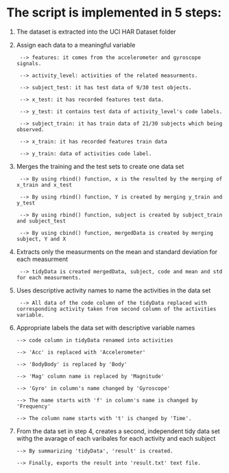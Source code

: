 # The script is implemented in 5 steps:

1. The dataset is extracted into the UCI HAR Dataset folder
    
2. Assign each data to a meaningful variable
    

		--> features: it comes from the accelerometer and gyroscope signals.

		--> activity_level: activities of the related measurments.

		--> subject_test: it has test data of 9/30 test objects.

		--> x_test: it has recorded features test data.

		--> y_test: it contains test data of activity_level's code labels.

		--> subject_train: it has train data of 21/30 subjects which being observed.

		--> x_train: it has recorded features train data

		--> y_train: data of activities code label.

3. Merges the training and the test sets to create one data set
    

		--> By using rbind() function, x is the resulted by the merging of x_train and x_test

		--> By using rbind() function, Y is created by merging y_train and y_test

		--> By using rbind() function, subject is created by subject_train and subject_test

		--> By using cbind() function, mergedData is created by merging subject, Y and X

4. Extracts only the measurments on the mean and standard deviation for each measurment
		
		--> tidyData is created mergedData, subject, code and mean and std for each measurments.
5. Uses descriptive activity names to name the activities in the data set
 
		--> All data of the code column of the tidyData replaced with corresponding activity taken from second column of the activities variable.

6.  Appropriate labels the data set with descriptive variable names
   
		--> code column in tidyData renamed into activities

		--> 'Acc' is replaced with 'Accelerometer'

		--> 'BodyBody' is replaced by 'Body'

		--> 'Mag' column name is replaced by 'Magnitude'

		--> 'Gyro' in column's name changed by 'Gyroscope'

		--> The name starts with 'f' in column's name is changed by 'Frequency'

		--> The column name starts with 't' is changed by 'Time'.

7.  From the data set in step 4, creates a second, independent tidy data set withg the avarage of each varibales for each activity and each subject 

		--> By summarizing 'tidyData', 'result' is created.

		--> Finally, exports the result into 'result.txt' text file.